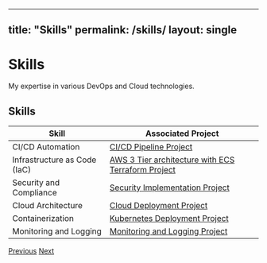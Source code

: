 
---
title: "Skills"
permalink: /skills/
layout: single
---

<div class="hero">
  <h1>Skills</h1>
  <p>My expertise in various DevOps and Cloud technologies.</p>
</div>

## Skills

| Skill                       | Associated Project                                                                                         |
|-----------------------------|-----------------------------------------------------------------------------------------------------------|
| CI/CD Automation            | [CI/CD Pipeline Project](https://github.com/m-pasima/CI-CD-Pipeline-Project)                               |
| Infrastructure as Code (IaC)| [AWS 3 Tier architecture with ECS Terraform Project](https://github.com/m-pasima/Aws-terraform-multi-tier-application.git) |
| Security and Compliance     | [Security Implementation Project](https://github.com/m-pasima/Security-Implementation-Project.git)         |
| Cloud Architecture          | [Cloud Deployment Project](https://github.com/m-pasima/Cloud-Deployment-Project.git)                       |
| Containerization            | [Kubernetes Deployment Project](https://github.com/m-pasima/Kubernetes-Deployment-Project.git)             |
| Monitoring and Logging      | [Monitoring and Logging Project](https://github.com/m-pasima/Monitoring-and-Logging-Project.git)           |

<div class="navigation-buttons">
  <a href="{{ site.baseurl }}/about/" class="btn btn-primary">Previous</a>
  <a href="{{ site.baseurl }}/experience/" class="btn btn-primary">Next</a>
</div>
